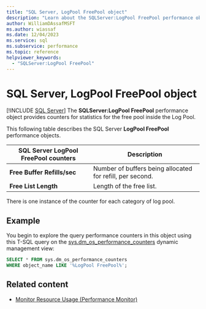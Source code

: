 ```yaml
---
title: "SQL Server, LogPool FreePool object"
description: "Learn about the SQLServer:LogPool FreePool performance object, wich provides counters for statistics for the free pool inside the Log Pool."
author: WilliamDAssafMSFT
ms.author: wiassaf
ms.date: 12/04/2023
ms.service: sql
ms.subservice: performance
ms.topic: reference
helpviewer_keywords:
  - "SQLServer:LogPool FreePool"
---
```

# SQL Server, LogPool FreePool object
 [!INCLUDE [SQL Server](../../includes/applies-to-version/sqlserver.md)]
The **SQLServer:LogPool FreePool** performance object provides counters for statistics for the free pool inside the Log Pool.

This following table describes the SQL Server **LogPool FreePool** performance objects.

|**SQL Server LogPool FreePool counters**|Description|  
|-------------|-----------------|  
|**Free Buffer Refills/sec**|Number of buffers being allocated for refill, per second.|
|**Free List Length**|Length of the free list.|

There is one instance of the counter for each category of log pool.

  
## Example

You begin to explore the query performance counters in this object using this T-SQL query on the [sys.dm_os_performance_counters](../system-dynamic-management-views/sys-dm-os-performance-counters-transact-sql.md) dynamic management view:

```sql
SELECT * FROM sys.dm_os_performance_counters
WHERE object_name LIKE '%LogPool FreePool%';
```  

## Related content

- [Monitor Resource Usage (Performance Monitor)](monitor-resource-usage-system-monitor.md)
